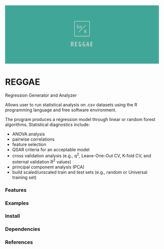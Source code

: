 ![banner](REGGAE_banner.png)
# REGGAE 
Regression Generator and Analyzer

Allows user to run statistical analysis on .csv datasets using the R programming language and free software environment.

The program produces a regression model through linear or random forest algorithms. Statistical diagnostics include:

  * ANOVA analysis
  * pairwise correlations
  * feature selection
  * QSAR criteria for an acceptable model
  * cross validation analysis (e.g., q<sup>2</sup>, Leave-One-Out CV, K-fold CV, and external validation R<sup>2</sup> values)
  * principal component analysis (PCA)
  * build scaled/unscaled train and test sets (e.g., random or Universal training set)

### Features


### Examples 



### Install


### Dependencies


### References
